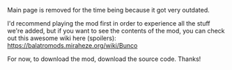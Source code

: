 Main page is removed for the time being because it got very outdated.

I'd recommend playing the mod first in order to experience all the stuff we're added, but if you want to see the contents of the mod, you can check out this awesome wiki here (spoilers):\
https://balatromods.miraheze.org/wiki/Bunco

For now, to download the mod, download the source code. Thanks!
